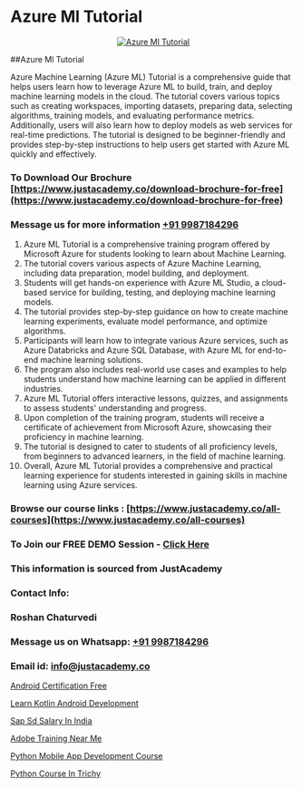 # Azure Ml Tutorial

<p align="center">
  <a href="https://justacademy.co/course-detail/microsoft-azure-training">
    <img src="https://justacademy.co/storage2/course_image/1708336833_course_image.png" alt="Azure Ml Tutorial">
  </a>
</p>
##Azure Ml Tutorial

Azure Machine Learning (Azure ML) Tutorial is a comprehensive guide that helps users learn how to leverage Azure ML to build, train, and deploy machine learning models in the cloud. The tutorial covers various topics such as creating workspaces, importing datasets, preparing data, selecting algorithms, training models, and evaluating performance metrics. Additionally, users will also learn how to deploy models as web services for real-time predictions. The tutorial is designed to be beginner-friendly and provides step-by-step instructions to help users get started with Azure ML quickly and effectively.
### To Download Our Brochure [https://www.justacademy.co/download-brochure-for-free](https://www.justacademy.co/download-brochure-for-free)
### Message us for more information [+91 9987184296](https://api.whatsapp.com/send?phone=919987184296)
1) Azure ML Tutorial is a comprehensive training program offered by Microsoft Azure for students looking to learn about Machine Learning.
2) The tutorial covers various aspects of Azure Machine Learning, including data preparation, model building, and deployment.
3) Students will get hands-on experience with Azure ML Studio, a cloud-based service for building, testing, and deploying machine learning models.
4) The tutorial provides step-by-step guidance on how to create machine learning experiments, evaluate model performance, and optimize algorithms.
5) Participants will learn how to integrate various Azure services, such as Azure Databricks and Azure SQL Database, with Azure ML for end-to-end machine learning solutions.
6) The program also includes real-world use cases and examples to help students understand how machine learning can be applied in different industries.
7) Azure ML Tutorial offers interactive lessons, quizzes, and assignments to assess students' understanding and progress.
8) Upon completion of the training program, students will receive a certificate of achievement from Microsoft Azure, showcasing their proficiency in machine learning.
9) The tutorial is designed to cater to students of all proficiency levels, from beginners to advanced learners, in the field of machine learning.
10) Overall, Azure ML Tutorial provides a comprehensive and practical learning experience for students interested in gaining skills in machine learning using Azure services.

### Browse our course links : [https://www.justacademy.co/all-courses](https://www.justacademy.co/all-courses) 
### To Join our FREE DEMO Session - [Click Here](https://www.justacademy.co/register-for-course-demo)


### This information is sourced from JustAcademy
### Contact Info:
### Roshan Chaturvedi
### Message us on Whatsapp: [+91 9987184296](https://api.whatsapp.com/send?phone=919987184296)
### Email id: [info@justacademy.co](mailto:info@justacademy.co)
                
[Android Certification Free](https://www.linkedin.com/pulse/android-certification-free-justacademy-bay-area-s7qvc/)

[Learn Kotlin Android Development](https://www.linkedin.com/pulse/learn-kotlin-android-development-justacademy-ahmedabad-jb9ec/)

[Sap Sd Salary In India](https://medium.com/@namusn/sap-sd-salary-in-india-fe497ab0e879)

[Adobe Training Near Me](https://medium.com/@kamblerajas684/adobe-training-near-me-8e468492aa07)

[Python Mobile App Development Course](https://justacademyin.github.io/Articles/Python-Mobile-App-Development-Course)

[Python Course In Trichy](https://justacademyin.github.io/justacademy/python-course-in-trichy)

